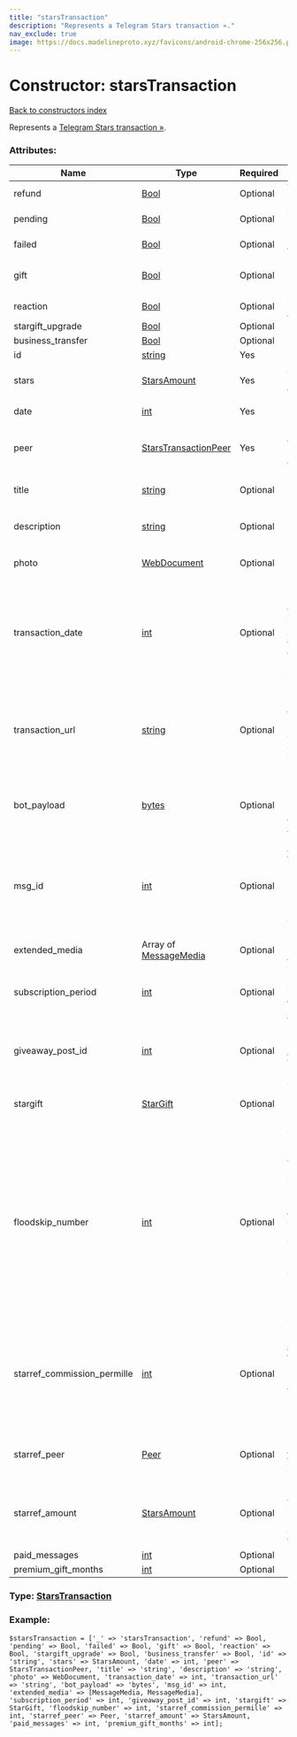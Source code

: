 ```yaml
---
title: "starsTransaction"
description: "Represents a Telegram Stars transaction »."
nav_exclude: true
image: https://docs.madelineproto.xyz/favicons/android-chrome-256x256.png
---
```

# Constructor: starsTransaction  
[Back to constructors index](/API_docs/constructors/index.html)



Represents a [Telegram Stars transaction »](https://core.telegram.org/api/stars).

### Attributes:

| Name     |    Type       | Required | Description |
|----------|---------------|----------|-------------|
|refund|[Bool](/API_docs/types/Bool.html) | Optional|Whether this transaction is a refund.|
|pending|[Bool](/API_docs/types/Bool.html) | Optional|The transaction is currently pending.|
|failed|[Bool](/API_docs/types/Bool.html) | Optional|This transaction has failed.|
|gift|[Bool](/API_docs/types/Bool.html) | Optional|This transaction was a gift from the user in `peer.peer`.|
|reaction|[Bool](/API_docs/types/Bool.html) | Optional|This transaction is a [paid reaction »](https://core.telegram.org/api/reactions#paid-reactions).|
|stargift\_upgrade|[Bool](/API_docs/types/Bool.html) | Optional|
|business\_transfer|[Bool](/API_docs/types/Bool.html) | Optional|
|id|[string](/API_docs/types/string.html) | Yes|Transaction ID.|
|stars|[StarsAmount](/API_docs/types/StarsAmount.html) | Yes|Amount of Stars (negative for outgoing transactions).|
|date|[int](/API_docs/types/int.html) | Yes|Date of the transaction (unixtime).|
|peer|[StarsTransactionPeer](/API_docs/types/StarsTransactionPeer.html) | Yes|Source of the incoming transaction, or its recipient for outgoing transactions.|
|title|[string](/API_docs/types/string.html) | Optional|For transactions with bots, title of the bought product.|
|description|[string](/API_docs/types/string.html) | Optional|For transactions with bots, description of the bought product.|
|photo|[WebDocument](/API_docs/types/WebDocument.html) | Optional|For transactions with bots, photo of the bought product.|
|transaction\_date|[int](/API_docs/types/int.html) | Optional|If neither `pending` nor `failed` are set, the transaction was completed successfully, and this field will contain the point in time (Unix timestamp) when the withdrawal was completed successfully.|
|transaction\_url|[string](/API_docs/types/string.html) | Optional|If neither `pending` nor `failed` are set, the transaction was completed successfully, and this field will contain a URL where the withdrawal transaction can be viewed.|
|bot\_payload|[bytes](/API_docs/types/bytes.html) | Optional|Bot specified invoice payload (i.e. the `payload` passed to [inputMediaInvoice](../constructors/inputMediaInvoice.html) when [creating the invoice](https://core.telegram.org/api/payments)).|
|msg\_id|[int](/API_docs/types/int.html) | Optional|For [paid media transactions »](https://core.telegram.org/api/paid-media), message ID of the paid media posted to `peer.peer` (can point to a deleted message; either way, `extended_media` will always contain the bought media).|
|extended\_media|Array of [MessageMedia](/API_docs/types/MessageMedia.html) | Optional|The purchased [paid media »](https://core.telegram.org/api/paid-media).|
|subscription\_period|[int](/API_docs/types/int.html) | Optional|The number of seconds between consecutive Telegram Star debiting for [Telegram Star subscriptions »](https://core.telegram.org/api/stars#star-subscriptions).|
|giveaway\_post\_id|[int](/API_docs/types/int.html) | Optional|ID of the message containing the [messageMediaGiveaway](../constructors/messageMediaGiveaway.html), for incoming [star giveaway prizes](https://core.telegram.org/api/giveaways#star-giveaways).|
|stargift|[StarGift](/API_docs/types/StarGift.html) | Optional|This transaction indicates a purchase or a sale (conversion back to Stars) of a [gift »](https://core.telegram.org/api/stars).|
|floodskip\_number|[int](/API_docs/types/int.html) | Optional|This transaction is payment for [paid bot broadcasts](https://core.telegram.org/bots/faq#how-can-i-message-all-of-my-bot-39s-subscribers-at-once).  <br>Paid broadcasts are only allowed if the `allow_paid_floodskip` parameter of [messages.sendMessage](../methods/messages.sendMessage.html) and other message sending methods is set while trying to broadcast more than 30 messages per second to bot users. <br>The integer value returned by this flag indicates the number of billed API calls.|
|starref\_commission\_permille|[int](/API_docs/types/int.html) | Optional|This transaction is the receival (or refund) of an [affiliate commission](https://core.telegram.org/api/bots/referrals) (i.e. this is the transaction received by the peer that created the [referral link](https://core.telegram.org/api/links#referral-links), flag 17 is for transactions made by users that imported the referral link).|
|starref\_peer|[Peer](/API_docs/types/Peer.html) | Optional|For transactions made by [referred users](https://core.telegram.org/api/bots/referrals), the peer that received the affiliate commission.|
|starref\_amount|[StarsAmount](/API_docs/types/StarsAmount.html) | Optional|For transactions made by [referred users](https://core.telegram.org/api/bots/referrals), the amount of Telegram Stars received by the affiliate, can be negative for refunds.|
|paid\_messages|[int](/API_docs/types/int.html) | Optional|
|premium\_gift\_months|[int](/API_docs/types/int.html) | Optional|



### Type: [StarsTransaction](/API_docs/types/StarsTransaction.html)


### Example:

```
$starsTransaction = ['_' => 'starsTransaction', 'refund' => Bool, 'pending' => Bool, 'failed' => Bool, 'gift' => Bool, 'reaction' => Bool, 'stargift_upgrade' => Bool, 'business_transfer' => Bool, 'id' => 'string', 'stars' => StarsAmount, 'date' => int, 'peer' => StarsTransactionPeer, 'title' => 'string', 'description' => 'string', 'photo' => WebDocument, 'transaction_date' => int, 'transaction_url' => 'string', 'bot_payload' => 'bytes', 'msg_id' => int, 'extended_media' => [MessageMedia, MessageMedia], 'subscription_period' => int, 'giveaway_post_id' => int, 'stargift' => StarGift, 'floodskip_number' => int, 'starref_commission_permille' => int, 'starref_peer' => Peer, 'starref_amount' => StarsAmount, 'paid_messages' => int, 'premium_gift_months' => int];
```  
